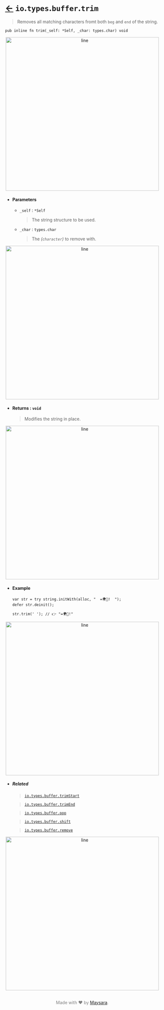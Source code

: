 # [←](../readme.md) `io`.`types`.`buffer`.`trim`

> Removes all matching characters fromt both `beg` and `end` of the string.


```zig
pub inline fn trim(_self: *Self, _char: types.char) void
```


<div align="center">
<img src="https://raw.githubusercontent.com/Super-ZIG/io/refs/heads/main/docs/dist/img/md/line.png" alt="line" style="width:500px;"/>
</div>

- #### Parameters

    - `_self` : `*Self`

        > The string structure to be used.

    - `_char` : `types.char`

        > The _(`character`)_ to remove with.


<div align="center">
<img src="https://raw.githubusercontent.com/Super-ZIG/io/refs/heads/main/docs/dist/img/md/line.png" alt="line" style="width:500px;"/>
</div>

- #### Returns : `void`

    > Modifies the string in place.

<div align="center">
<img src="https://raw.githubusercontent.com/Super-ZIG/io/refs/heads/main/docs/dist/img/md/line.png" alt="line" style="width:500px;"/>
</div>

- #### Example

    ```zig
    var str = try string.initWith(alloc, "  =🌍🌟!  ");
    defer str.deinit();

    str.trim(' '); // 👉 "=🌍🌟!"
    ```

<div align="center">
<img src="https://raw.githubusercontent.com/Super-ZIG/io/refs/heads/main/docs/dist/img/md/line.png" alt="line" style="width:500px;"/>
</div>

- ##### Related

  > [`io.types.buffer.trimStart`](./trimStart.md)

  > [`io.types.buffer.trimEnd`](./trimEnd.md)

  > [`io.types.buffer.pop`](./pop.md)

  > [`io.types.buffer.shift`](./shift.md)

  > [`io.types.buffer.remove`](./remove.md)


<div align="center">
<img src="https://raw.githubusercontent.com/Super-ZIG/io/refs/heads/main/docs/dist/img/md/line.png" alt="line" style="width:500px;"/>
</div>

<p align="center" style="color:grey;"><br />Made with ❤️ by <a href="http://github.com/maysara-elshewehy" target="blank">Maysara</a>.</p>